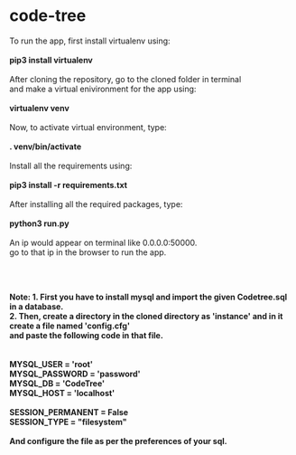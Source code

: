 # code-tree
To run the app, first install virtualenv using:
<br><br>
<b>pip3 install virtualenv</b>
<br><br>
After cloning the repository, go to the cloned folder in terminal<br>
and make a virtual enivironment for the app using:
<br><br>
<b>virtualenv venv</b>
<br><br>
Now, to activate virtual environment, type:
<br><br>
<b>. venv/bin/activate</b>
<br><br>
Install all the requirements using:<br><br>
<b>pip3 install -r requirements.txt</b>
<br><br>
After installing all the required packages, type:
<br><br>
<b>python3 run.py</b>
<br><br>
An ip would appear on terminal like 0.0.0.0:50000.<br>
go to that ip in the browser to run the app.

<br><br>

<b>Note: 1. First you have to install mysql and import the given Codetree.sql in a database.<br>
2. Then, create a directory in the cloned directory as 'instance' and in it create a file named 'config.cfg'<br>
and paste the following code in that file.<br><br><br>
MYSQL_USER = 'root'<br>
MYSQL_PASSWORD = 'password'<br>
MYSQL_DB = 'CodeTree'<br>
MYSQL_HOST = 'localhost'<br>
<br>
SESSION_PERMANENT = False<br>
SESSION_TYPE = "filesystem"<br>
<br>
And configure the file as per the preferences of your sql.
</b>
